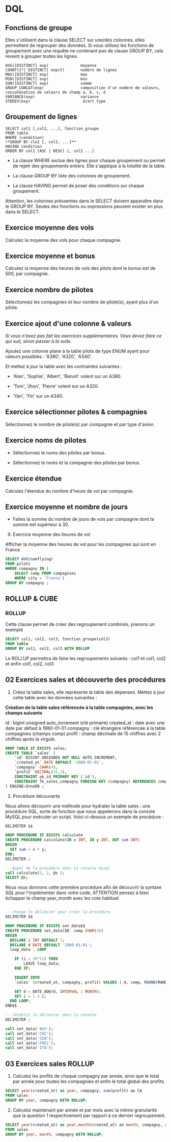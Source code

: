 # DQL

## Fonctions de groupe

Elles s'utilisent dans la clause SELECT sur une/des colonnes, elles permettent de regrouper des données. Si vous utilisez les fonctions de groupement avec une requête ne contenant pas de clause GROUP BY, cela revient à grouper toutes les lignes.

```text
AVG([DISTINCT] exp)              moyenne
COUNT({*| DISTINCT] expr})       nombre de lignes
MAX([DISTINCT] exp)              max
MIN([DISTINCT] exp)              min
SUM([DISTINCT] exp)              somme
GROUP_CONCAT(exp)                composition d'un nombre de valeurs, concaténation de valeurs de champ a, b, c, d
VARIANCE(exp)                    variance
STDDEV(exp)                       écart type

```
## Groupement de lignes

```text
SELECT col1 [,col2, ...], fonction_groupe
FROM table
WHERE (condition)
**GROUP BY clo1 [, col2, ...]**
HAVING condition
ORDER BY col1 [ASC | DESC] [, col2 ...]
```

- La clause WHERE exclue des lignes pour chaque groupement ou permet de rejetr des groupements entiers. Elle s'applique à la totalité de la table.

- La clause GROUP BY liste des colonnes de groupement.

- La clause HAVING permet de poser des conditions sur chaque groupement.

Attention, les colonnes préssentes dans le SELECT doivent apparaître dans le GROUP BY. Seules des fonctions ou expressions peuvent exister en plus dans le SELECT.

## Exercice moyenne des vols

Calculez la moyenne des vols pour chaque compagnie.

## Exercice moyenne et bonus

Calculez la moyenne des heures de vols des pilots dont le bonus est de 500,
par compagnie.

## Exercice nombre de pilotes

Sélectionnez les compagnies et leur nombre de pilote(s), ayant plus d'un pilote.

## Exercice ajout d'une colonne & valeurs

*Si vous n'avez pas fait les exercices supplémentaires. Vous devez faire ce qui suit, sinon passer à la suite.*

Ajoutez une colonne plane à la table pilots de type ENUM ayant pour valeurs possibles :
'A380', 'A320', 'A340'.

Et mettez à jour la table avec les contraintes suivantes :

- 'Alan', 'Sophie', 'Albert', 'Benoit' volent sur un A380.

- 'Tom', 'Jhon', 'Pierre' volent sur un A320.

- 'Yan', 'Yin' sur un A340.

## Exercice sélectionner pilotes & compagnies

Sélectionnez le nombre de pilote(s) par compagnie et par type d'avion.

## Exercice noms de pilotes

- Sélectionnez le noms des pilotes par bonus.

- Sélectionnez le noms et la compagnie des pilotes par bonus.

## Exercice étendue

Calculez l'étendue du nombre d'heure de vol par compagnie.

## Exercice moyenne et nombre de jours

- Faites la somme du nombre de jours de vols par compagnie dont la somme est supérieur à 30.

09. Exercice moyenne des heures de vol

Afficher la moyenne des heures de vol pour les compagnies qui sont en France.
```sql
SELECT AVG(numflying) 
FROM pilots 
WHERE compagny IN (
	SELECT comp FROM compagnies 
	WHERE city = 'France')
GROUP BY compagny ;
```


## ROLLUP & CUBE

### ROLLUP

Cette clause permet de créer des regroupement combinés, prenons un exemple 

```sql
SELECT col1, col2, col3, fonction_groupe(col3)
FROM table
GROUP BY col1, col2, col3 WITH ROLLUP
```

Le ROLLUP permettra de faire les regroupements suivants : col1 et col1, col2 et enfin col1, col2, col3

## 02 Exercices sales et découverte des procédures

1. Créez la table sales, elle représente la table des dépenses. Mettez à jour cette table avec les données suivantes :

**Création de la table sales référencée à la table compagnies, avec les champs suivants**

id : bigint unsigned auto_increment (clé primaire)
created_at : date avec une date par défaut à 1980-01-01
compagny : clé étrangère référencée à la table compagnies (champs comp)
profit : champ décimale de 15 chiffres avec 2 chiffres après la virgule.
```sql
DROP TABLE IF EXISTS sales;
CREATE TABLE `sales` (
    `id` BIGINT UNSIGNED NOT NULL AUTO_INCREMENT,
    `created_at` DATE DEFAULT '1980-01-01',
    `compagny` CHAR(4),
    `profit` DECIMAL(15,2),
    CONSTRAINT pk_id PRIMARY KEY (`id`),
    CONSTRAINT fk_sales_compagny FOREIGN KEY (compagny) REFERENCES compagnies(`comp`)
) ENGINE=InnoDB ;
```



2. Procédure découverte 

Nous allons découvrir une méthode pour hydrater la table sales : une procédure SQL, sorte de fonction que nous appelerons dans la console MySQL pour exécuter un script. Voici ci-desous un exemple de procédure :

```sql
DELIMITER $$

DROP PROCEDURE IF EXISTS calculate 
CREATE PROCEDURE calculate(IN x INT, IN y INT, OUT sum INT)
BEGIN
  SET sum = x + y;
END;
DELIMITER ;

-- Appel de la procédure dans la console mysql
call calculate(1, 2, @s );
SELECT @s;
```

Nous vous donnons cette première procédure afin de découvrir la syntaxe SQL pour l'implémenter dans votre code, ATTENTION pensez à bien échapper le champ year_month avec les cote habituel

```sql

-- change le délimiter pour créer la procédure
DELIMITER $$

DROP PROCEDURE IF EXISTS set_data$$
CREATE PROCEDURE set_data(IN  comp CHAR(4))
BEGIN
  DECLARE i INT DEFAULT 1;
  DECLARE d DATE DEFAULT '1980-01-01';
  loop_data : LOOP

    IF (i = 20*12) THEN
        LEAVE loop_data;
    END IF;

    INSERT INTO 
    `sales` (created_at, compagny, profit) VALUES ( d, comp, ROUND(RAND()*15 * 100000, 2 ));

    SET d = DATE_ADD(d, INTERVAL 1 MONTH);
    SET i = 1 + i;
  END LOOP; 
END$$

-- rétablit le délimiter dans la console
DELIMITER ;

call set_data('AUS');
call set_data('CHI');
call set_data('SIN');
call set_data('FRE1');
call set_data('ITA');
```
## 03 Exercices sales ROLLUP

1. Calculez les profits de chaque compagny par année, ainsi que le total par année pour toutes les compagnies et enfin le total global des profits.
```sql
SELECT year(created_at) as year, compagny, sum(profit) as CA
FROM sales
GROUP BY year, compagny WITH ROLLUP;

```

2. Calculez maintenant par année et par mois avec la même granularité que la question 1 respectivement par rapport à ce dernier regroupement.
```sql
SELECT year(created_at) as year,month(created_at) as month, compagny, sum(profit) as CA
FROM sales
GROUP BY year, month, compagny WITH ROLLUP;
```